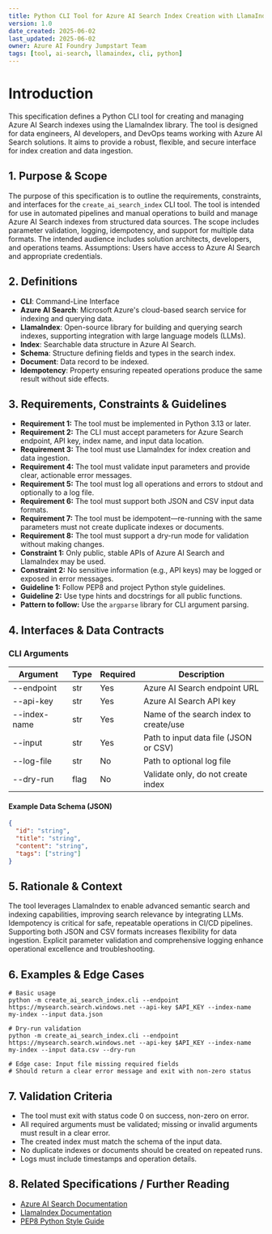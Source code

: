 ```yaml
---
title: Python CLI Tool for Azure AI Search Index Creation with LlamaIndex
version: 1.0
date_created: 2025-06-02
last_updated: 2025-06-02
owner: Azure AI Foundry Jumpstart Team
tags: [tool, ai-search, llamaindex, cli, python]
---
```


# Introduction

This specification defines a Python CLI tool for creating and managing Azure AI Search indexes using the LlamaIndex library. The tool is designed for data engineers, AI developers, and DevOps teams working with Azure AI Search solutions. It aims to provide a robust, flexible, and secure interface for index creation and data ingestion.

## 1. Purpose & Scope

The purpose of this specification is to outline the requirements, constraints, and interfaces for the `create_ai_search_index` CLI tool. The tool is intended for use in automated pipelines and manual operations to build and manage Azure AI Search indexes from structured data sources. The scope includes parameter validation, logging, idempotency, and support for multiple data formats. The intended audience includes solution architects, developers, and operations teams. Assumptions: Users have access to Azure AI Search and appropriate credentials.

## 2. Definitions

- **CLI**: Command-Line Interface
- **Azure AI Search**: Microsoft Azure's cloud-based search service for indexing and querying data.
- **LlamaIndex**: Open-source library for building and querying search indexes, supporting integration with large language models (LLMs).
- **Index**: Searchable data structure in Azure AI Search.
- **Schema**: Structure defining fields and types in the search index.
- **Document**: Data record to be indexed.
- **Idempotency**: Property ensuring repeated operations produce the same result without side effects.

## 3. Requirements, Constraints & Guidelines

* **Requirement 1:** The tool must be implemented in Python 3.13 or later.
* **Requirement 2:** The CLI must accept parameters for Azure Search endpoint, API key, index name, and input data location.
* **Requirement 3:** The tool must use LlamaIndex for index creation and data ingestion.
* **Requirement 4:** The tool must validate input parameters and provide clear, actionable error messages.
* **Requirement 5:** The tool must log all operations and errors to stdout and optionally to a log file.
* **Requirement 6:** The tool must support both JSON and CSV input data formats.
* **Requirement 7:** The tool must be idempotent—re-running with the same parameters must not create duplicate indexes or documents.
* **Requirement 8:** The tool must support a dry-run mode for validation without making changes.
* **Constraint 1:** Only public, stable APIs of Azure AI Search and LlamaIndex may be used.
* **Constraint 2:** No sensitive information (e.g., API keys) may be logged or exposed in error messages.
* **Guideline 1:** Follow PEP8 and project Python style guidelines.
* **Guideline 2:** Use type hints and docstrings for all public functions.
* **Pattern to follow:** Use the `argparse` library for CLI argument parsing.

## 4. Interfaces & Data Contracts

### CLI Arguments

| Argument     | Type   | Required | Description                                      |
|--------------|--------|----------|--------------------------------------------------|
| --endpoint   | str    | Yes      | Azure AI Search endpoint URL                      |
| --api-key    | str    | Yes      | Azure AI Search API key                           |
| --index-name | str    | Yes      | Name of the search index to create/use            |
| --input      | str    | Yes      | Path to input data file (JSON or CSV)             |
| --log-file   | str    | No       | Path to optional log file                         |
| --dry-run    | flag   | No       | Validate only, do not create index                |

#### Example Data Schema (JSON)
```json
{
  "id": "string",
  "title": "string",
  "content": "string",
  "tags": ["string"]
}
```

## 5. Rationale & Context

The tool leverages LlamaIndex to enable advanced semantic search and indexing capabilities, improving search relevance by integrating LLMs. Idempotency is critical for safe, repeatable operations in CI/CD pipelines. Supporting both JSON and CSV formats increases flexibility for data ingestion. Explicit parameter validation and comprehensive logging enhance operational excellence and troubleshooting.

## 6. Examples & Edge Cases

```
# Basic usage
python -m create_ai_search_index.cli --endpoint https://mysearch.search.windows.net --api-key $API_KEY --index-name my-index --input data.json

# Dry-run validation
python -m create_ai_search_index.cli --endpoint https://mysearch.search.windows.net --api-key $API_KEY --index-name my-index --input data.csv --dry-run

# Edge case: Input file missing required fields
# Should return a clear error message and exit with non-zero status
```

## 7. Validation Criteria

- The tool must exit with status code 0 on success, non-zero on error.
- All required arguments must be validated; missing or invalid arguments must result in a clear error.
- The created index must match the schema of the input data.
- No duplicate indexes or documents should be created on repeated runs.
- Logs must include timestamps and operation details.

## 8. Related Specifications / Further Reading

- [Azure AI Search Documentation](https://learn.microsoft.com/en-us/azure/search/)
- [LlamaIndex Documentation](https://docs.llamaindex.ai/)
- [PEP8 Python Style Guide](https://peps.python.org/pep-0008/)
